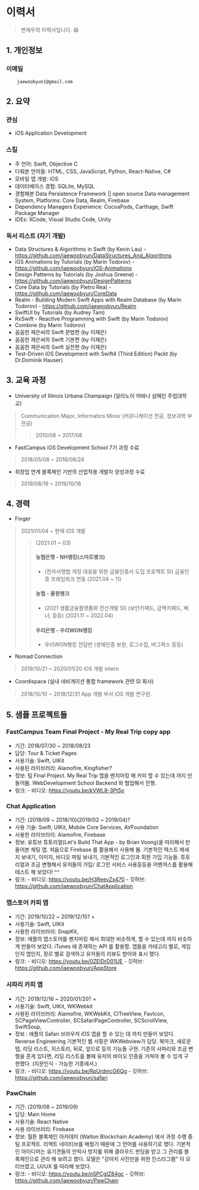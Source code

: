 # 이력서
> 변재우의 이력서입니다. 😄

## 1. 개인정보
### 이메일
        jaewoobyun1@gmail.com
        
## 2. 요약
### 관심
  - iOS Application Development
  
### 스킬
  - 주 언어: Swift, Objective C
  - 다뤄본 언어들: HTML, CSS, JavaScript, Python, React-Native, C#
  - 모바일 앱 개발: iOS
  - 데이터베이스 경험: SQLite, MySQL
  - 경험해본 Data Persistence Framework || open source Data management System, Platforms: Core Data, Realm, Firebase
  - Dependency Managers Experience: CocoaPods, Carthage, Swift Package Manager
  - IDEs: XCode, Visual Studio Code, Unity
  
### 독서 리스트 (자기 개발)
  - Data Structures & Algorithms in Swift (by Kevin Lau)
        - https://github.com/jaewoobyun/DataStructures_And_Algorithms
  - iOS Animations by Tutorials (by Marin Todorov)
        - https://github.com/jaewoobyun/iOS-Animations
  - Design Patterns by Tutorials (by Joshua Greene)
        - https://github.com/jaewoobyun/DesignPatterns
  - Core Data by Tutorials (by Pietro Rea)
        - https://github.com/jaewoobyun/CoreData
  - Realm - Building Modern Swift Apps with Realm Database (by Marin Todorov)
        - https://github.com/jaewoobyun/Realm
  - SwiftUI by Tutorials (by Audrey Tam)
  - RxSwift - Reactive Programming with Swift (by Marin Todorov)
  - Combine (by Marin Todorov)
  - 꼼꼼한 재은씨의 Swift 문법편 (by 이재은)
  - 꼼꼼한 재은씨의 Swift 기본편 (by 이재은)
  - 꼼꼼한 재은씨의 Swift 실전편 (by 이재은)
  - Test-Driven iOS Development with Swift4 (Third Edition) Packt (by Dr.Dominik Hauser)

## 3. 교육 과정
  - University of Illinois Urbana Champaign (일리노이 어바나 샴페인 주립대학교)
  > Communication Major, Informatics Minor (커뮤니케이션 전공, 정보과학 부전공)
  >> 2010/08 ~ 2017/08
  - FastCampus iOS Development School 7기 과정 수료
  > 2018/05/08 ~ 2018/08/24
  - 취창업 연계 블록체인 기반의 산업적용 개발자 양성과정 수료
  > 2019/08/19 ~ 2019/10/18

## 4. 경력
- Finger
> 2021/01/04 ~ 현재
> iOS 개발
>> (2021.01 ~ 03)
>> #### 농협은행 - NH뱅킹(스마트뱅크)
>> - (전자서명법 개정 대응을 위한 금융인증서 도입 프로젝트 SI) 금융인증 프레임워크 연동
>> (2021.04 ~ 11)
>> #### 농협 - 올원뱅크
>> - (2021 생활금융플랫폼화 전산개발 SI) (보안키패드, 금액키패드, 배너, 등등)
>> (2021.11 ~ 2022.04)
>> #### 우리은행 - 우리WON뱅킹
>> - 우리WON뱅킹 전담반 (생체인증 보완, 로그수집, 버그픽스 등등)

- Nomad Connection
> 2019/10/21 ~ 2020/01/20
> iOS 개발 intern

- Coordispace (실내 네비게이션 통합 framework 관련 SI 회사)
> 2018/10/10 ~ 2018/12/31
> App 개발 부서 iOS 개발 연구원. 

## 5. 샘플 프로젝트들

### FastCampus Team Final Project - My Real Trip copy app
* 기간: 2018/07/30 ~ 2018/08/23
* 담당: Tour & Ticket Pages
* 사용기술: Swift, UIKit
* 사용된 라이브러리: Alamofire, Kingfisher?
* 정보:
        팀 Final Project. My Real Trip 앱을 벤치마킹 해 카피 할 수 있는데 까지 만들어봄. WebDevelopment School Backend 와 협업해서 진행.
* 링크:
        - 비디오: https://youtu.be/kVWL8-3Pt5o

### Chat Application
* 기간: (2018/09 ~ 2018/10)(2019/02 ~ 2019/04)?
* 사용 기술: Swift, UIKit, Mobile Core Services, AVFoundation
* 사용한 라이브러리: Alamofire, Firebase
* 정보:
        유튜브 튜토리얼(Let's Build That App - by Brian Voong)을 따라해서 만들어본 채팅 앱.
        처음으로 Firebase 를 활용해서 사용해 봄.
        기본적인 텍스트 메세지 보내기, 이미지, 비디오 파일 보내기, 기본적인 로그인과 회원 가입 기능들.
        튜토리얼과 조금 변형해서 유저들의 가입/ 로그인 서비스 사용등등을 어벤져스를 활용해 테스트 해 보았다! ^^
* 링크: 
        - 비디오: https://youtu.be/H3ReevZx470
        - 깃허브: https://github.com/jaewoobyun/ChatApplication

### 앱스토어 카피 앱
* 기간: 2019/10/22 ~ 2019/12/15? +
* 사용기술: Swift, UIKit
* 사용한 라이브러리: SnapKit, 
* 정보: 
        애플의 앱스토어를 벤치마킹 해서 최대한 비슷하게, 할 수 있는데 까지 비슷하게 만들어 보았다. iTunes 에 존재하는 API 를 활용함.
        앱들을 카테고리 별로, 게임인지 앱인지, 장르 별로 검색하고 유저들의 리뷰도 받아와 표시 했다.      
* 링크:
        - 비디오:  https://youtu.be/0ZElDrD01UE
        - 깃허브: https://github.com/jaewoobyun/AppStore

### 사파리 카피 앱
* 기간: 2019/12/16 ~ 2020/01/20? +
* 사용기술: Swift, UIKit, WKWebkit
* 사용된 라이브러리: Alamofire, WKWebKit, CITreeView, FavIcon, SCPageViewController, SCSafariPageController, SCScrollView, SwiftSoup,
* 정보 :
        애플의 Safari 브라우저 iOS 앱을 할 수 있는 데 까지 만들어 보았다. Reverse Engineering
        기본적인 웹 서핑은 WKWebview가 담당.
        북마크, 새로운 탭, 리딩 리스트, 히스토리, 뒤로, 앞으로 등의 기능들 구현.
        기존의 사파리와 조금 변형을 준게 있다면, 리딩 리스트를 볼때 유저의 바이오 인증을 거쳐야 볼 수 있게 구현했다. (지문인식 - 가능한 기종에서.)    
* 링크:
        - 비디오: https://youtu.be/RpUrdmcG6Qg
        - 깃허브: https://github.com/jaewoobyun/safari

### PawChain
* 기간: (2019/08 ~ 2019/09)
* 담당: Main Home
* 사용기술: React Native
* 사용 라이브러리: Firebase
* 정보:
        월튼 블록체인 아카데미 (Walton Blockchain Academy) 에서 과정 수행 중 팀 프로젝트.
        리액트 네이티브를 배웠기 때문에 그 언어를 사용하기로 했다.
        기본적인 아이디어는 유기견들의 안락사 방지를 위해 클라우드 펀딩을 받고 그 관리를 블록체인으로 관리 해 보려고 했다.
        모델은 "강아지 사진만을 위한 인스타그램" 이 모티브였고, UI/UX 를 따라해 보았다.
* 링크:
       - 비디오: https://youtu.be/nSPCgIZ84gc
       - 깃허브: https://github.com/jaewoobyun/PawChain
        

